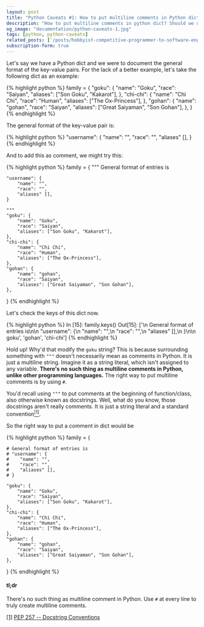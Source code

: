 ```yaml
---
layout: post
title: "Python Caveats #1: How to put multiline comments in Python dict?"
description: "How to put multiline comments in python dict? Should we use triple quotes style or multiline hashes?"
og_image: "documentation/python-caveats-1.jpg"
tags: [python, python-caveats]
related_posts: ['/posts/hobbyist-competitive-programmer-to-software-engineer-at-hackerearth', '/posts/collection-of-python-blogs-for-beginners-mitx-600x-edx']
subscription-form: true
---
```



Let's say we have a Python dict and we were to document the general format of the key-value pairs. For the lack of a better example, let's take the following dict as an example:

{% highlight python %}
family = {
    "goku": {
        "name": "Goku",
        "race": "Saiyan",
        "aliases": ["Son Goku", "Kakarot"],
    },
    "chi-chi": {
        "name": "Chi Chi",
        "race": "Human",
        "aliases": ["The Ox-Princess"],
    },
    "gohan": {
        "name": "gohan",
        "race": "Saiyan",
        "aliases": ["Great Saiyaman", "Son Gohan"],
    },
}
{% endhighlight %}


The general format of the key-value pair is:

{% highlight python %}
"username": {
    "name": "",
    "race": "",
    "aliases" [],
}
{% endhighlight %}

And to add this as comment, we might try this:

{% highlight python %}
family = {
    """
    General format of entries is

    "username": {
        "name": "",
        "race": "",
        "aliases" [],
    }

    """
    "goku": {
        "name": "Goku",
        "race": "Saiyan",
        "aliases": ["Son Goku", "Kakarot"],
    },
    "chi-chi": {
        "name": "Chi Chi",
        "race": "Human",
        "aliases": ["The Ox-Princess"],
    },
    "gohan": {
        "name": "gohan",
        "race": "Saiyan",
        "aliases": ["Great Saiyaman", "Son Gohan"],
    },
}
{% endhighlight %}

Let's check the keys of this dict now.

{% highlight python %}
In [15]: family.keys()
Out[15]: 
['\n    General format of entries is\n\n    "username": {\n        "name": "",\n        "race": "",\n        "aliases" [],\n    }\n\n    goku',
 'gohan',
 'chi-chi']
{% endhighlight %}

Hold up! Why'd that modify the `goku` string? This is because surrounding something with `"""` doesn't necessarily mean as comments in Python. It is just a multiline string. Imagine it as a string literal, which isn't assigned to any variable. **There's no such thing as multiline comments in Python, unlike other programming languages.** The right way to put multiline comments is by using `#`.

You'd recall using `"""` to put comments at the beginning of function/class, also otherwise known as docstrings. Well, what do you know, those docstrings aren't really comments. It is just a string literal and a standard convention<a href="#note2" id="note2ref"><sup>[1]</sup></a>.

So the right way to put a comment in dict would be

{% highlight python %}
family = {

    # General format of entries is
    # "username": {
    #    "name": "",
    #    "race": "",
    #    "aliases" [],
    # }

    "goku": {
        "name": "Goku",
        "race": "Saiyan",
        "aliases": ["Son Goku", "Kakarot"],
    },
    "chi-chi": {
        "name": "Chi Chi",
        "race": "Human",
        "aliases": ["The Ox-Princess"],
    },
    "gohan": {
        "name": "gohan",
        "race": "Saiyan",
        "aliases": ["Great Saiyaman", "Son Gohan"],
    },
}
{% endhighlight %}

#### tl;dr

There's no such thing as multiline comment in Python. Use `#` at every line to truly create multiline comments.

<a id="note1" href="#note1ref">[1]</a> <a href="https://www.python.org/dev/peps/pep-0257/" target="_blank">PEP 257 -- Docstring Conventions</a>  

